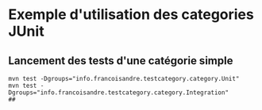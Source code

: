 # Exemple d'utilisation des categories JUnit

## Lancement des tests d'une catégorie simple
```shell
mvn test -Dgroups="info.francoisandre.testcategory.category.Unit"
mvn test -Dgroups="info.francoisandre.testcategory.category.Integration"
## 